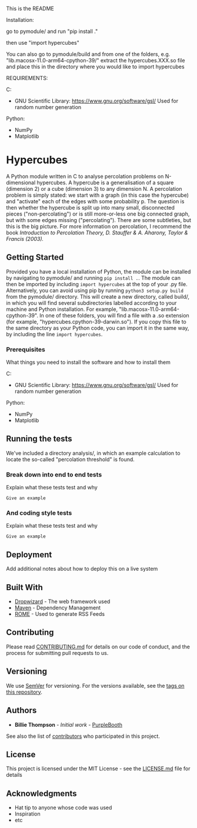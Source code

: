 This is the README


Installation:

go to pymodule/ and run "pip install ."

then use "import hypercubes" 


You can also go to pymodule/build and from one of the folders, e.g. "lib.macosx-11.0-arm64-cpython-39/" extract the hypercubes.XXX.so file
and place this in the directory where you would like to import hypercubes

REQUIREMENTS:

C:

* GNU Scientific Library: https://www.gnu.org/software/gsl/ 
  Used for random number generation

Python:

* NumPy
* Matplotlib





# Hypercubes

A Python module written in C to analyse percolation problems on N-dimensional hypercubes. A hypercube is a generalisation of a square (dimension 2) or a cube (dimension 3) to any dimension N. A percolation problem is simply stated: we start with a graph (in this case the hypercube) and "activate" each of the edges with some probability p. The question is then whether the hypercube is split up into many small, disconnected pieces ("non-percolating") or is still more-or-less one big connected graph, but with some edges missing ("percolating"). There are some subtleties, but this is the big picture. For more information on percolation, I recommend the book *Introduction to Percolation Theory, D. Stauffer & A. Aharony, Taylor & Francis (2003).*

## Getting Started

Provided you have a local installation of Python, the module can be installed by navigating to pymodule/ and running `pip install .`. The module can then be imported by including `import hypercubes` at the top of your .py file. Alternatively, you can avoid using pip by running `python3 setup.py build` from the pymodule/ directory. This will create a new directory, called build/, in which you will find several subdirectories labelled according to your machine and Python installation. For example, "lib.macosx-11.0-arm64-cpython-39". In one of these folders, you will find a file with a .so extension (for example, "hypercubes.cpython-39-darwin.so"). If you copy this file to the same directory as your Python code, you can import it in the same way, by including the line `import hypercubes`. 

### Prerequisites

What things you need to install the software and how to install them

C:

* GNU Scientific Library: https://www.gnu.org/software/gsl/ 
  Used for random number generation

Python:

* NumPy
* Matplotlib

## Running the tests

We've included a directory analysis/, in which an example calculation to locate the so-called "percolation threshold" is found. 

### Break down into end to end tests

Explain what these tests test and why

```
Give an example
```

### And coding style tests

Explain what these tests test and why

```
Give an example
```

## Deployment

Add additional notes about how to deploy this on a live system

## Built With

* [Dropwizard](http://www.dropwizard.io/1.0.2/docs/) - The web framework used
* [Maven](https://maven.apache.org/) - Dependency Management
* [ROME](https://rometools.github.io/rome/) - Used to generate RSS Feeds

## Contributing

Please read [CONTRIBUTING.md](https://gist.github.com/PurpleBooth/b24679402957c63ec426) for details on our code of conduct, and the process for submitting pull requests to us.

## Versioning

We use [SemVer](http://semver.org/) for versioning. For the versions available, see the [tags on this repository](https://github.com/your/project/tags). 

## Authors

* **Billie Thompson** - *Initial work* - [PurpleBooth](https://github.com/PurpleBooth)

See also the list of [contributors](https://github.com/your/project/contributors) who participated in this project.

## License

This project is licensed under the MIT License - see the [LICENSE.md](LICENSE.md) file for details

## Acknowledgments

* Hat tip to anyone whose code was used
* Inspiration
* etc

